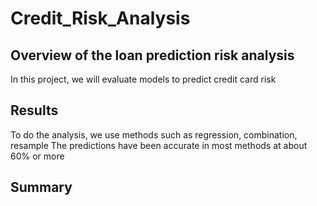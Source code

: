 # Credit_Risk_Analysis

## Overview of the loan prediction risk analysis
In this project, we will evaluate models to predict credit card risk

## Results
To do the analysis, we use methods such as regression, combination, resample
The predictions have been accurate in most methods at about 60% or more

## Summary

